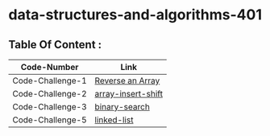 # data-structures-and-algorithms-401

## Table Of Content :

| Code-Number           | Link                                                  |
| ----------------------| ----------------------------------------------------- |
| Code-Challenge-1      | [Reverse an Array](code-challenges/challenge-1.md)    |
| Code-Challenge-2      | [array-insert-shift](code-challenges/challenge-2.md)  |
| Code-Challenge-3      | [binary-search](code-challenges/challenge-3.md)       |
| Code-Challenge-5      | [linked-list](code-challenges/linked-list/README.md)  |




